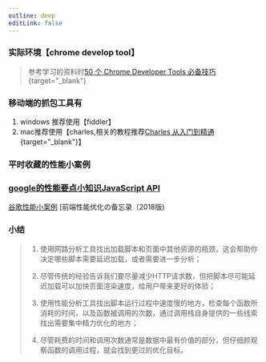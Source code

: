 ```yaml
---
outline: deep
editLink: false
---
```


### 实际环境【chrome develop tool】

> 参考学习的资料时[50 个 Chrome Developer Tools
> 必备技巧](https://www.youtube.com/watch?v=xSrpjGSNqvI&list=PLXbU-2B80FvBhAYNx8qqx6gaNSKX9HlCm){target="_blank"}

### 移动端的抓包工具有

1.  windows 推荐使用【fiddler】
2.  mac推荐使用【charles,相关的教程推荐[Charles
    从入门到精通](http://blog.devtang.com/2015/11/14/charles-introduction/){target="_blank"}】

### **平时收藏的性能小案例** 

### [google的性能要点小知识JavaScript API](https://crxdoc-zh.appspot.com/apps/api_index)
[谷歌性能小案例](https://googlechrome.github.io/devtools-samples/jank/)
[前端性能优化の备忘录（2018版)

### 小结

> 1.  使用网路分析工具找出加载脚本和页面中其他资源的瓶颈，这会帮助你决定哪些脚本需要延迟加载，或者需要进一步分析；
>
> 2.  尽管传统的经验告诉我们要尽量减少HTTP请求数，但把脚本尽可能延迟加载可以加快页面渲染速度，给用户带来更好的体验；
>
> 3.  使用性能分析工具找出脚本运行过程中速度慢的地方，检查每个函数所消耗的时间，以及函数被调用的次数，通过调用栈自身提供的一些线索找出需要集中精力优化的地方；
>
> 4.  尽管耗费的时间和调用次数通常是数据中最有价值的部分，但仔细颜观察函数的调用过程，就会找到更过的优化目标。

